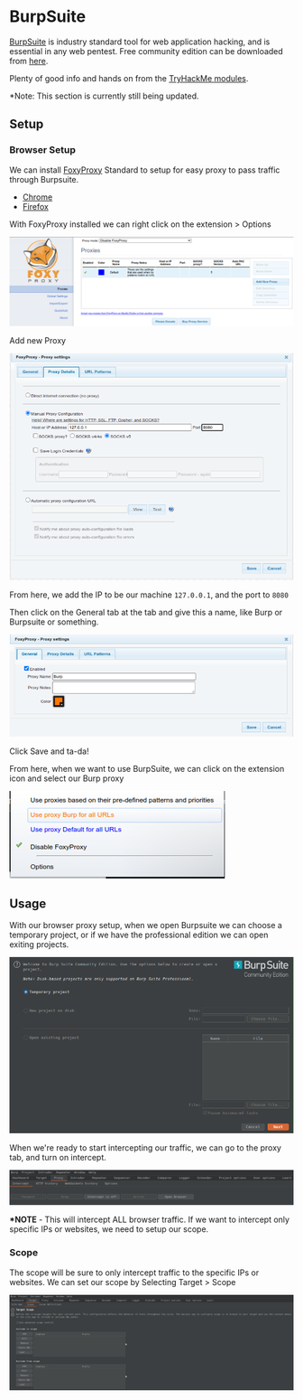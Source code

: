 # BurpSuite

[BurpSuite](https://portswigger.net/burp) is industry standard tool for web application hacking, and is essential in any web pentest. Free community edition can be downloaded from [here](https://portswigger.net/burp/communitydownload).&#x20;

Plenty of good info and hands on from the [TryHackMe modules](https://tryhackme.com/module/learn-burp-suite).



\*Note: This section is currently still being updated.

## Setup

### Browser Setup

We can install [FoxyProxy](https://foxyproxy.com/) Standard to setup for easy proxy to pass traffic through Burpsuite.

* [Chrome](https://chrome.google.com/webstore/detail/foxyproxy-standard/gcknhkkoolaabfmlnjonogaaifnjlfnp)
* [Firefox](https://addons.mozilla.org/en-US/firefox/addon/foxyproxy-standard/)

With FoxyProxy installed we can right click on the extension > Options

&#x20;

![](<../../../.gitbook/assets/image (335).png>)

Add new Proxy

![](<../../../.gitbook/assets/image (341).png>)

From here, we add the IP to be our machine `127.0.0.1`, and the port to `8080`&#x20;

Then click on the General tab at the tab and give this a name, like Burp or Burpsuite or something.&#x20;

![](<../../../.gitbook/assets/image (388).png>)

Click Save and ta-da!

From here, when we want to use BurpSuite, we can click on the extension icon and select our Burp proxy

![](<../../../.gitbook/assets/image (6) (1) (1).png>)

## Usage

With our browser proxy setup, when we open Burpsuite we can choose a temporary project, or if we have the professional edition we can open exiting projects.

![](<../../../.gitbook/assets/image (68).png>)

When we're ready to start intercepting our traffic, we can go to the proxy tab, and turn on intercept.

![](<../../../.gitbook/assets/image (7) (2) (1).png>)

**\*NOTE** - This will intercept ALL browser traffic. If we want to intercept only specific IPs or websites, we need to setup our scope.

### Scope

The scope will be sure to only intercept traffic to the specific IPs or websites. We can set our scope by Selecting Target > Scope

![](<../../../.gitbook/assets/image (4) (1) (1) (1).png>)
